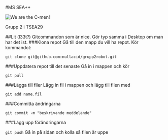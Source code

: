 #MS SEA++


![We are the C-men!](http://i.imgur.com/1o7EmbK.png)

Grupp 2 i TSEA29

##Lit (l33t?) Gitcommandon som är nice.
Gör typ samma i Desktop om man har det ist.
###Klona repot
Gå till den mapp du vill ha repot.
Kör kommandot:


`git clone git@github.com:nullacid/grupp2robot.git`

###Uppdatera repot till det senaste
Gå in i mappen och kör

`git pull`

###Lägga till filer
Lägg in fil i mappen och lägg till filen med

`git add name.fil`

###Committa ändringarna

`git commit -m "beskrivande meddelande"`

###Lägg upp förändringarna

`git push`
Gå in på sidan och kolla så filen är uppe
